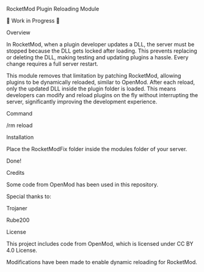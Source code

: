 RocketMod Plugin Reloading Module

🚧 Work in Progress 🚧

Overview

In RocketMod, when a plugin developer updates a DLL, the server must be stopped because the DLL gets locked after loading. This prevents replacing or deleting the DLL, making testing and updating plugins a hassle. Every change requires a full server restart.

This module removes that limitation by patching RocketMod, allowing plugins to be dynamically reloaded, similar to OpenMod. After each reload, only the updated DLL inside the plugin folder is loaded. This means developers can modify and reload plugins on the fly without interrupting the server, significantly improving the development experience.

Command

/rm reload

Installation

Place the RocketModFix folder inside the modules folder of your server.

Done!

Credits

Some code from OpenMod has been used in this repository.

Special thanks to:

Trojaner

Rube200

License

This project includes code from OpenMod, which is licensed under CC BY 4.0 License.

Modifications have been made to enable dynamic reloading for RocketMod.
